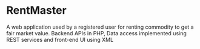 # RentMaster
A web application used by a registered user for renting commodity to get a fair market value. Backend APIs in PHP, Data access implemented using REST services and front-end UI using XML
